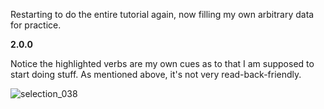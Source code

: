 Restarting to do the entire tutorial again, now filling my own arbitrary data for practice.

**2.0.0**

Notice the highlighted verbs are my own cues as to that I am supposed to start doing stuff. As mentioned above, it's not very read-back-friendly.

![selection_038](https://f.cloud.github.com/assets/3727933/999422/5b59ddf0-0a2e-11e3-8c1c-4401906adde5.png)

